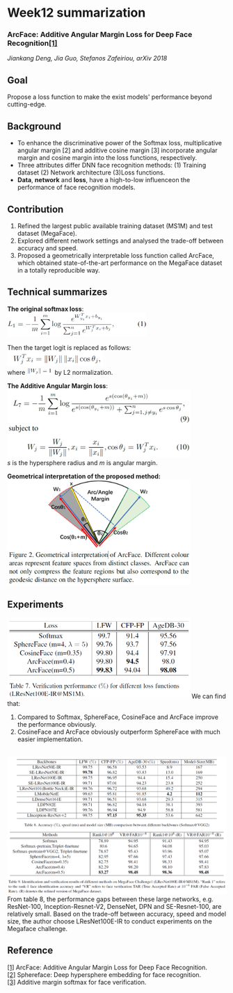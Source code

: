 # Week12 summarization
### ArcFace: Additive Angular Margin Loss for Deep Face Recognition[[1]](https://arxiv.org/pdf/1801.07698.pdf)
*Jiankang Deng, Jia Guo, Stefanos Zafeiriou, arXiv 2018*

## Goal
Propose a loss function to make the exist models' performance beyond cutting-edge.
## Background
* To enhance the discriminative power of the Softmax loss, multiplicative angular margin [2] and additive
cosine margin [3] incorporate angular margin and
cosine margin into the loss functions, respectively.
* Three attributes differ DNN face recognition methods: (1) Training dataset (2) Network architecture (3)Loss functions.
* **Data**, **network** and **loss**, have a high-to-low influenceon the performance of face recognition models.
## Contribution
1. Refined the largest public available training dataset (MS1M) and test dataset (MegaFace).
2. Explored different network settings and analysed the trade-off between accuracy and speed.
3. Proposed a geometrically interpretable loss function called ArcFace, which obtained state-of-the-art performance on the MegaFace dataset in a totally reproducible way.
## Technical summarizes

**The original softmax loss**:<br>
<img src="https://github.com/thtang/aMMAI2018-paper-summary/blob/master/ArcFace%20Additive%20Angular%20Margin%20Loss%20for%20Deep%20Face%20Recognition/images/f1.png" width=320><br>


Then the target logit is replaced as follows:<br>
<img src="https://github.com/thtang/aMMAI2018-paper-summary/blob/master/ArcFace%20Additive%20Angular%20Margin%20Loss%20for%20Deep%20Face%20Recognition/images/f2.png" width=220><br>
where <img src="https://github.com/thtang/aMMAI2018-paper-summary/blob/master/ArcFace%20Additive%20Angular%20Margin%20Loss%20for%20Deep%20Face%20Recognition/images/f3.png" width=60> by L2 normalization.<br>

**The Additive Angular Margin loss**:<br>
<img src="https://github.com/thtang/aMMAI2018-paper-summary/blob/master/ArcFace%20Additive%20Angular%20Margin%20Loss%20for%20Deep%20Face%20Recognition/images/f4.png" width=420><br>
*s* is the hypersphere radius and *m* is angular margin.

**Geometrical interpretation of the proposed method:**<br>
<img src="https://github.com/thtang/aMMAI2018-paper-summary/blob/master/ArcFace%20Additive%20Angular%20Margin%20Loss%20for%20Deep%20Face%20Recognition/images/f5.png" width=420>
## Experiments
<img src="https://github.com/thtang/aMMAI2018-paper-summary/blob/master/ArcFace%20Additive%20Angular%20Margin%20Loss%20for%20Deep%20Face%20Recognition/images/f7.png" width=420>
We can find that:

1. Compared to Softmax, SphereFace, CosineFace and ArcFace improve the performance obviously.
2. CosineFace and ArcFace obviously outperform SphereFace with much easier implementation.
<br>
<img src="https://github.com/thtang/aMMAI2018-paper-summary/blob/master/ArcFace%20Additive%20Angular%20Margin%20Loss%20for%20Deep%20Face%20Recognition/images/f6.png">
From table 8, the performance gaps between these large networks, e.g. ResNet-100, Inception-Resnet-V2, DenseNet, DPN and SE-Resnet-100, are relatively small. Based on the trade-off between accuracy, speed and model size, the author choose LResNet100E-IR to conduct experiments on the Megaface challenge.



## Reference
[[1]](https://arxiv.org/pdf/1801.07698.pdf) ArcFace: Additive Angular Margin Loss for Deep Face Recognition.<br>
[[2]](http://openaccess.thecvf.com/content_cvpr_2017/papers/Liu_SphereFace_Deep_Hypersphere_CVPR_2017_paper.pdf) Sphereface: Deep hypersphere embedding for face recognition.<br>
[[3]](https://ieeexplore.ieee.org/document/8331118/) Additive margin softmax for face verification.
